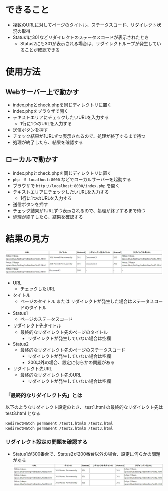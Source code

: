 # できること
- 複数のURLに対してページのタイトル、ステータスコード、リダイレクト状況の取得
- Status1に301などリダイレクトのステータスコードが表示されたとき
  - Status2にも301が表示される場合は、リダイレクトループが発生していることが確認できる

# 使用方法

## Webサーバー上で動かす
- index.phpとcheck.phpを同じディレクトリに置く
- index.phpをブラウザで開く
- テキストエリアにチェックしたいURLを入力する
    - 1行に1つのURLを入力する
- 送信ボタンを押す
- チェック結果が1URLずつ表示されるので、処理が終了するまで待つ
- 処理が終了したら、結果を確認する

## ローカルで動かす
- index.phpとcheck.phpを同じディレクトリに置く
- `php -S localhost:8000` などでローカルサーバーを起動する
- ブラウザで `http://localhost:8000/index.php` を開く
- テキストエリアにチェックしたいURLを入力する
    - 1行に1つのURLを入力する
- 送信ボタンを押す
- チェック結果が1URLずつ表示されるので、処理が終了するまで待つ
- 処理が終了したら、結果を確認する

# 結果の見方
![01.jpg](_doc%2F01.jpg)

- URL
  - チェックしたURL
- タイトル
  - ページのタイトル または リダイレクトが発生した場合はステータスコードのタイトル
- Status1
  - ページのステータスコード
- リダイレクト先タイトル
  - 最終的なリダイレクト先のページのタイトル
    - リダイレクトが発生していない場合は空欄
- Status2
  - 最終的なリダイレクト先のページのステータスコード
    - リダイレクトが発生していない場合は空欄
    - 200以外の場合、設定に何らかの問題がある
- リダイレクト先URL
  - 最終的なリダイレクト先のURL
    - リダイレクトが発生していない場合は空欄

### 「最終的なリダイレクト先」とは
以下のようなリダイレクト設定のとき、 test1.html の最終的なリダイレクト先は test3.html となる
```
RedirectMatch permanent /test1.html$ /test2.html
RedirectMatch permanent /test2.html$ /test3.html
```

### リダイレクト設定の問題を確認する
- Status1が300番台で、Status2が200番台以外の場合、設定に何らかの問題がある
![02.jpg](_doc%2F02.jpg)